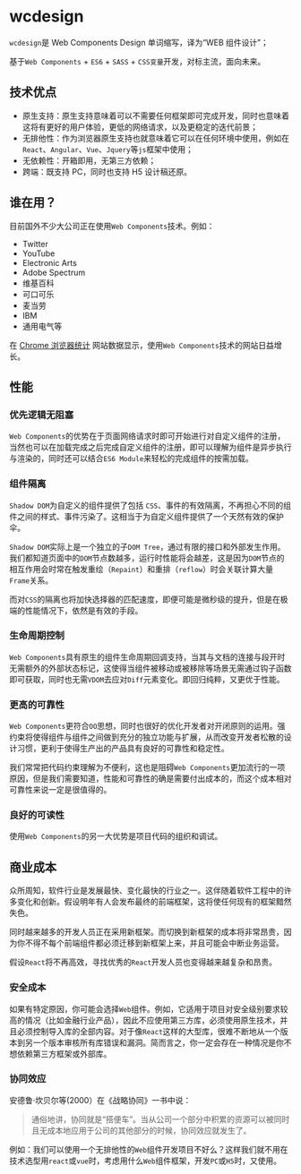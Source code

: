 # wcdesign

`wcdesign`是 Web Components Design 单词缩写，译为“WEB 组件设计”；

基于`Web Components` + `ES6` + `SASS` + `CSS变量`开发，对标主流，面向未来。

## 技术优点

- 原生支持：原生支持意味着可以不需要任何框架即可完成开发，同时也意味着这将有更好的用户体验，更低的网络请求，以及更稳定的迭代前景；
- 无排他性：作为浏览器原生支持也就意味着它可以在任何环境中使用，例如在`React`、`Angular`、`Vue`、`Jquery`等`js`框架中使用；
- 无依赖性：开箱即用，无第三方依赖；
- 跨端：既支持 PC，同时也支持 H5 设计稿还原。

## 谁在用？

目前国外不少大公司正在使用`Web Components`技术。例如：

- Twitter
- YouTube
- Electronic Arts
- Adobe Spectrum
- 维基百科
- 可口可乐
- 麦当劳
- IBM
- 通用电气等

在 [Chrome 浏览器统计](https://chromestatus.com/metrics/feature/timeline/popularity/1689) 网站数据显示，使用`Web Components`技术的网站日益增长。

## 性能

### 优先逻辑无阻塞

`Web Components`的优势在于页面网络请求时即可开始进行对自定义组件的注册，当然也可以在加载完成之后完成自定义组件的注册，即可以理解为组件是异步执行与渲染的，同时还可以结合`ES6 Module`来轻松的完成组件的按需加载。

### 组件隔离

`Shadow DOM`为自定义的组件提供了包括 `CSS`、事件的有效隔离，不再担心不同的组件之间的样式、事件污染了。这相当于为自定义组件提供了一个天然有效的保护伞。

`Shadow DOM`实际上是一个独立的子`DOM Tree`，通过有限的接口和外部发生作用。我们都知道页面中的`DOM`节点数越多，运行时性能将会越差，这是因为`DOM`节点的相互作用会时常在触发重绘（`Repaint`）和重排（`reflow`）时会关联计算大量`Frame`关系。

而对`CSS`的隔离也将加快选择器的匹配速度，即便可能是微秒级的提升，但是在极端的性能情况下，依然是有效的手段。

### 生命周期控制

`Web Components`具有原生的组件生命周期回调支持，当其与文档的连接与段开时无需额外的外部状态标记，这使得当组件被移动或被移除等场景无需通过钩子函数即可获取，同时也无需`VDOM`去应对`Diff`元素变化。即回归纯粹，又更优于性能。

### 更高的可靠性

`Web Components`更符合`OO`思想，同时也很好的优化开发者对开闭原则的运用。强约束将使得组件与组件之间做到充分的独立功能与扩展，从而改变开发者松散的设计习惯，更利于使得生产出的产品具有良好的可靠性和稳定性。

我们常常把代码约束理解为不便利，这也是阻碍`Web Components`更加流行的一项原因，但是我们需要知道，性能和可靠性的确是需要付出成本的，而这个成本相对可靠性来说一定是很值得的。

### 良好的可读性

使用`Web Components`的另一大优势是项目代码的组织和调试。

## 商业成本

众所周知，软件行业是发展最快、变化最快的行业之一。这伴随着软件工程中的许多变化和创新。假设明年有人会发布最终的前端框架，这将使任何现有的框架黯然失色。

同时越来越多的开发人员正在采用新框架。而切换到新框架的成本将非常昂贵，因为你不得不每个前端组件都必须迁移到新框架上来，并且可能会中断业务运营。

假设`React`将不再高效，寻找优秀的`React`开发人员也变得越来越复杂和昂贵。

### 安全成本

如果有特定原因，你可能会选择`Web`组件。例如，它适用于项目对安全级别要求较高的情况（比如金融行业产品），因此不应使用第三方库，必须使用原生技术，并且必须控制导入库的全部内容。对于像`React`这样的大型库，很难不断地从一个版本到另一个版本审核所有库错误和漏洞。简而言之，你一定会存在一种情况是你不想依赖第三方框架或外部库。

### 协同效应

安德鲁·坎贝尔等(2000）在《战略协同》一书中说：

> 通俗地讲，协同就是“搭便车”。当从公司一个部分中积累的资源可以被同时且无成本地应用于公司的其他部分的时候，协同效应就发生了。

例如：我们可以使用一个无排他性的`Web`组件开发项目不好么？这样我们就不用在技术选型用`react`或`vue`时，考虑用什么`Web`组件框架，开发`PC`或`H5`时，又使用。
